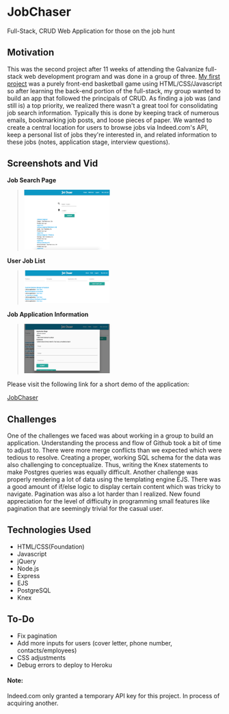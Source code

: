 # JobChaser

Full-Stack, CRUD Web Application for those on the job hunt

## Motivation

This was the second project after 11 weeks of attending the Galvanize full-stack web development program and was done in a group of three. [My first project](https://github.com/jameslim1021/Canvas-Basketball-Game) was a purely front-end basketball game using HTML/CSS/Javascript so after learning the back-end portion of the full-stack, my group wanted to build an app that followed the principals of CRUD. As finding a job was (and still is) a top priority, we realized there wasn't a great tool for consolidating job search information. Typically this is done by keeping track of numerous emails, bookmarking job posts, and loose pieces of paper. We wanted to create a central location for users to browse jobs via Indeed.com's API, keep a personal list of jobs they're interested in, and related information to these jobs (notes, application stage, interview questions).

## Screenshots and Vid
__Job Search Page__

><img src="/public/images/ss1.png" alt="Drawing" style="width: 200px;"/>

__User Job List__

><img src="/public/images/ss2.png" alt="Drawing" style="width: 200px;"/>

__Job Application Information__

><img src="/public/images/ss3.png" alt="Drawing" style="width: 200px;"/>

Please visit the following link for a short demo of the application:

[JobChaser](https://vimeo.com/179394986)

## Challenges

One of the challenges we faced was about working in a group to build an application. Understanding the process and flow of Github took a bit of time to adjust to. There were more merge conflicts than we expected which were tedious to resolve. Creating a proper, working SQL schema for the data was also challenging to conceptualize. Thus, writing the Knex statements to make Postgres queries was equally difficult. Another challenge was properly rendering a lot of data using the templating engine EJS. There was a good amount of if/else logic to display certain content which was tricky to navigate. Pagination was also a lot harder than I realized. New found appreciation for the level of difficulty in programming small features like pagination that are seemingly trivial for the casual user.

## Technologies Used

* HTML/CSS(Foundation)
* Javascript
* jQuery
* Node.js
* Express
* EJS
* PostgreSQL
* Knex

## To-Do

* Fix pagination
* Add more inputs for users (cover letter, phone number, contacts/employees)
* CSS adjustments
* Debug errors to deploy to Heroku

#### Note:
Indeed.com only granted a temporary API key for this project. In process of acquiring another.
